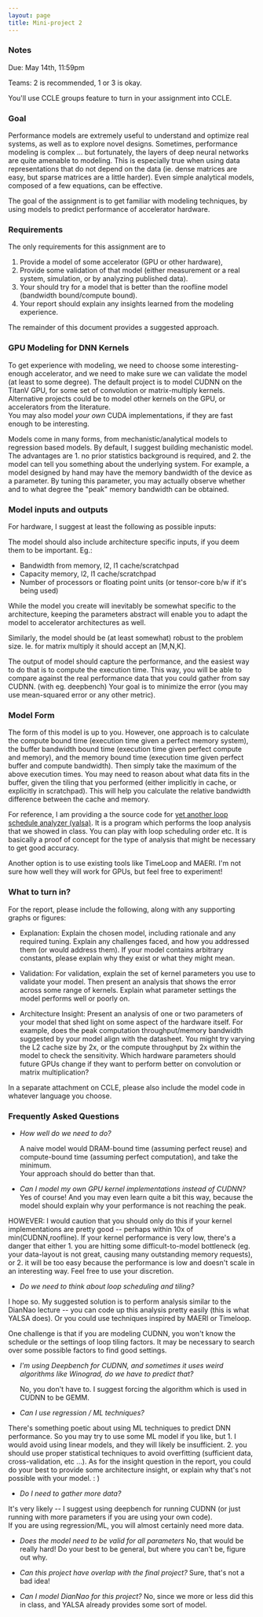 ```yaml
---
layout: page
title: Mini-project 2
---
```


### Notes

Due: May 14th, 11:59pm

Teams: 2 is recommended, 1 or 3 is okay.

You'll use CCLE groups feature to turn in your assignment into CCLE.


### Goal 

Performance models are extremely useful to understand and optimize real systems, 
as well as to explore novel designs.  Sometimes, performance modeling is complex ...
but fortunately, the layers of deep neural networks are quite amenable to modeling. 
This is especially true when
using data representations that do not depend on the data (ie. dense
matrices are easy, but sparse matrices are a little harder). 
Even simple analytical models, composed of a few equations, can be effective.

The goal of the assignment is to get familiar with modeling techniques, by using models 
to predict performance of accelerator hardware.  

### Requirements

The only requirements for this assignment are to 
  1. Provide a model of some accelerator (GPU or other hardware), 
  2. Provide some validation of that model (either measurement 
     or a real system, simulation, or by analyzing published data).
  3. Your should try for a model that is better than the
      roofline model (bandwidth bound/compute bound).  
  4.  Your report should explain any insights learned from the modeling experience.  

The remainder of this document provides a suggested approach.

### GPU Modeling for DNN Kernels

To get experience with modeling, we need to choose some interesting-enough
accelerator, and we need to make sure we can validate the model (at least to
some degree).  The default project is to model CUDNN on the TitanV GPU, for 
some set of convolution or matrix-multiply kernels.  Alternative projects could
be to model other kernels on the GPU, or accelerators from the literature.  
You may also model *your own* CUDA implementations, if they are fast enough to
be interesting. 
 
Models come in many forms, from mechanistic/analytical models to regression based models.
By default, I suggest building mechanistic model.  The advantages are 1. no prior statistics
background is required, and 2. the model can tell you something about the underlying
system.  For example, a model designed by hand may have the memory bandwidth of the
device as a parameter.  By tuning this parameter, you may actually observe whether and to what
degree the "peak" memory bandwidth can be obtained.  

### Model inputs and outputs

For hardware, I suggest at least the following as possible inputs:

The model should also include architecture specific inputs, if you deem them to be important.  Eg.:
* Bandwidth from memory, l2, l1 cache/scratchpad
* Capacity memory, l2, l1 cache/scratchpad
* Number of processors or floating point units (or tensor-core b/w if it's being used)

While the model you create will inevitably be somewhat specific to the 
architecture, keeping the parameters abstract will enable you to adapt the
model to accelerator architectures as well.

Similarly, the model should be (at least somewhat) robust to the problem size. 
Ie. for matrix multiply it should accept an [M,N,K].

The output of model should capture the performance, and the easiest way to do that is to
compute the execution time. This way, you will be able to compare
against the real performance data that you could gather from say CUDNN. (with eg. deepbench)
Your goal is to minimize the error (you may use mean-squared error or any other metric).  

### Model Form

The form of this model is up to you.  However, one approach is to calculate the
compute bound time (execution time given a perfect memory system), the buffer
bandwidth bound time (execution time given perfect compute and memory), and the
memory bound time (execution time given perfect buffer and compute bandwidth).
Then simply take the maximum of the above execution times.  You may need to
reason about what data fits in the buffer, given the tiling that you performed
(either implicitly in cache, or explicitly in scratchpad).  This will help you calculate the
relative bandwidth difference between the cache and memory.


For reference, I am providing a the source code 
for [yet another loop schedule analyzer (yalsa)](https://github.com/PolyArch/yalsa).
It is a program which performs the loop analysis that we showed in class.  You can play
with loop scheduling order etc. It is basically a
 proof of concept for the type of analysis that might be necessary to get
good accuracy.  

Another option is to use existing tools like TimeLoop and MAERI.  I'm not sure
how well they will work for GPUs, but feel free to experiment!

### What to turn in?

For the report, please include the following, along with any supporting graphs or figures:

* Explanation:  Explain the chosen model, including rationale and any required tuning.  Explain
any challenges faced, and how you addressed them (or would address them).  If your model
contains arbitrary constants, please explain why they exist or what they might mean.

* Validation:  For validation, explain the set of kernel parameters you use to validate your model.
Then present an analysis that shows the error across some range of kernels.  Explain what parameter
settings the model performs well or poorly on. 

* Architecture Insight: Present an analysis of one or two parameters of your model that shed light
on some aspect of the hardware itself.  For example, does the peak computation throughput/memory
bandwidth suggested by your model align with the datasheet.  You might try varying the L2 cache 
size by 2x, or the compute throughput by 2x within the model to check the sensitivity.
Which hardware parameters should future GPUs change if they
want to perform better on convolution or matrix multiplication? 

In a separate attachment on CCLE, please also include the model code in whatever language you choose.

### Frequently Asked Questions

* *How well do we need to do?*

  A naive model would DRAM-bound time (assuming perfect reuse) 
and compute-bound time (assuming perfect computation), and take the minimum.  
Your approach should do better than that.

* *Can I model my own GPU kernel implementations instead of CUDNN?*
Yes of course!  And you may even learn quite a bit this way, because the model
should explain why your performance is not reaching the peak.

HOWEVER: I would caution that you should only do this if your kernel
implementations are pretty good -- perhaps within 10x of min(CUDNN,roofline).
If your kernel performance is very low, there's a danger 
that either 1. you are hitting some difficult-to-model bottleneck
(eg. your data-layout is not great, causing many outstanding memory requests), 
or 2. it will be too easy because the performance is low
and doesn't scale in an interesting way.  Feel free to use your discretion.

* *Do we need to think about loop scheduling and tiling?*

I hope so.  My suggested solution is to perform analysis similar to the DianNao
lecture -- you can code up this analysis pretty easily (this is what YALSA does). Or you could use techniques inspired by MAERI or Timeloop.

One challenge is that if you are modeling CUDNN, you won't know the schedule
or the settings of loop tiling factors.  It may be necessary to search over some
possible factors to find good settings.

* *I'm using Deepbench for CUDNN, and sometimes it uses weird algorithms like 
Winograd, do we have to predict that?*

  No, you don't have to.  I suggest forcing the algorithm which is used in CUDNN to be GEMM.

* *Can I use regression / ML techniques?*

There's something poetic about using ML techniques to predict DNN performance.
So you may try to use some ML model if you like, but 1. I would avoid using
linear models, and they will likely be insufficient.
2. you should use proper statistical techniques to avoid overfitting
   (sufficient data, cross-validation, etc ...).  As for the insight question
in the report, you could do your best to provide some architecture insight, or
explain why that's not possible with your model. : )

* *Do I need to gather more data?*

It's very likely -- I suggest using deepbench for running CUDNN (or just running
with more parameters if you are using your own code).  
If you are using regression/ML, you will almost certainly need more data.

* *Does the model need to be valid for all parameters*
  No, that would be really hard!  Do your best to be general, 
but where you can't be, figure out why.

* *Can this project have overlap with the final project?*
Sure, that's not a bad idea!

* *Can I model DianNao for this project?*
No, since we more or less did this in class, and YALSA already provides some sort of model.
 

